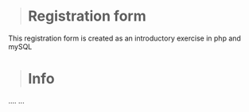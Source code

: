 > # **Registration form**

This registration form is created as an introductory exercise in php and mySQL

> # **Info**

.... ...
